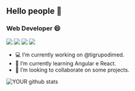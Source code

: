 ## Hello people 👋

### Web Developer 😄

[<img src="https://img.shields.io/badge/twitter-%231DA1F2.svg?&style=for-the-badge&logo=twitter&logoColor=white" />](https://twitter.com/allanrsgomes) 
[<img src="https://img.shields.io/badge/linkedin-%230077B5.svg?&style=for-the-badge&logo=linkedin&logoColor=white" />](https://www.linkedin.com/in/allanrsgomes/) 
[<img src = "https://img.shields.io/badge/instagram-%23E4405F.svg?&style=for-the-badge&logo=instagram&logoColor=white">](https://www.linkedin.com/in/allanrsgomes/) 
[<img src = "https://img.shields.io/badge/facebook-%231877F2.svg?&style=for-the-badge&logo=facebook&logoColor=white">](https://www.facebook.com/allanrsgomes)

- 💻  I’m currently working on @tigrupodimed.
- 🌱  I’m currently learning Angular e React.
- 👯  I’m looking to collaborate on some projects.

![YOUR github stats](https://github-readme-stats.vercel.app/api?username=allanrsgomes)
